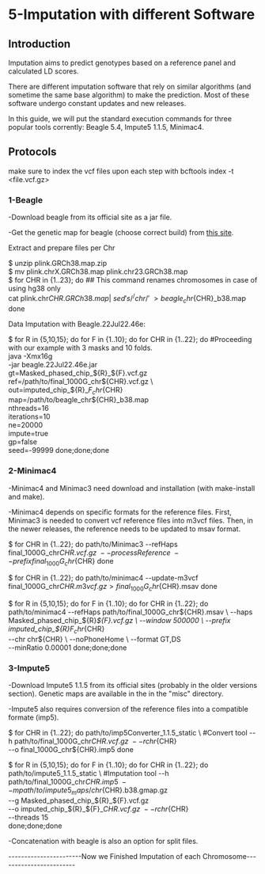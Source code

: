 # 5-Imputation with different Software  
  
## Introduction  
  
Imputation aims to predict genotypes based on a reference panel and calculated LD scores.  
  
There are different imputation software that rely on similar algorithms (and sometime the same base algorithm) to make the prediction. Most of these software undergo constant updates and new releases.  
  
In this guide, we will put the standard execution commands for three popular tools corrently: Beagle 5.4, Impute5 1.1.5, Minimac4.  
  
## Protocols  
  
make sure to index the vcf files upon each step with bcftools index -t \<file.vcf.gz\>  
  
### 1-Beagle  
  
-Download beagle from its official site as a jar file.  
  
-Get the genetic map for beagle (choose correct build) from <a href="https://bochet.gcc.biostat.washington.edu/beagle/genetic_maps/">this site</a>.  
  
Extract and prepare files per Chr  
  
  $ unzip plink.GRCh38.map.zip  
  $ mv plink.chrX.GRCh38.map plink.chr23.GRCh38.map  
  $ for CHR in {1..23}; do                             ## This command renames chromosomes in case of using hg38 only  
    cat plink.chr${CHR}.GRCh38.map | \  
    sed 's/^/chr/' \  
    > beagle_chr${CHR}_b38.map  
  done    
  
Data Imputation with Beagle.22Jul22.46e: 
  
  $ for R in {5,10,15}; do for F in {1..10}; do for CHR in {1..22}; do        #Proceeding with our example with 3 masks and 10 folds.   
    java -Xmx16g \
      -jar beagle.22Jul22.46e.jar \
        gt=Masked_phased_chip_${R}_${F}.vcf.gz \
        ref=/path/to/final_1000G_chr${CHR}.vcf.gz \
        out=imputed_chip_${R}_${F}_chr${CHR} \
        map=/path/to/beagle_chr${CHR}_b38.map \
        nthreads=16 \
        iterations=10 \
        ne=20000 \
        impute=true \
        gp=false \
        seed=-99999 
  done;done;done  
  
  
### 2-Minimac4  
  
-Minimac4 and Minimac3 need download and installation (with make-install and make).  

-Minimac4 depends on specific formats for the reference files. First, Minimac3 is needed to convert vcf reference files into m3vcf files. Then, in the newer releases, the reference needs to be updated to msav format.  
  
  $ for CHR in {1..22}; do
    path/to/Minimac3 --refHaps final_1000G_chr${CHR}.vcf.gz \ 
    --processReference \ 
    --prefix final_1000G_chr${CHR}
  done  

  $ for CHR in {1..22}; do
  path/to/minimac4 --update-m3vcf final_1000G_chr${CHR}.m3vcf.gz > final_1000G_chr${CHR}.msav
  done

  $ for R in {5,10,15}; do for F in {1..10}; do for CHR in {1..22}; do 
    path/to/minimac4 --refHaps path/to/final_1000G_chr${CHR}.msav \
    --haps Masked_phased_chip_${R}_${F}.vcf.gz \
    --window 500000 \
    --prefix imputed_chip_${R}_${F}_chr${CHR} \
    --chr chr${CHR} \ 
    --noPhoneHome \ 
    --format GT,DS \
    --minRatio 0.00001 
  done;done;done  
  
### 3-Impute5  
  
-Download Impute5 1.1.5 from its official sites (probably in the older versions section). Genetic maps are available in the in the "misc" directory.  

-Impute5 also requires conversion of the reference files into a compatible formate (imp5).  
  
  $ for CHR in {1..22}; do
    path/to/imp5Converter_1.1.5_static \                 #Convert tool
    --h path/to/final_1000G_chr${CHR}.vcf.gz \
    --r chr${CHR} \
    --o final_1000G_chr${CHR}.imp5
  done  
  
  $ for R in {5,10,15}; do for F in {1..10}; do for CHR in {1..22}; do
    path/to/impute5_1.1.5_static \                       #Imputation tool
   --h path/to/final_1000G_chr${CHR}.imp5 \
   --m path/to/impute5_maps/chr${CHR}.b38.gmap.gz \
   --g Masked_phased_chip_${R}_${F}.vcf.gz \
   --o imputed_chip_${R}_${F}_${CHR}.vcf.gz \
   --r chr${CHR} \
   --threads 15 \
  done;done;done   


-Concatenation with beagle is also an option for split files.  

-----------------------Now we Finished Imputation of each Chromosome------------------------
